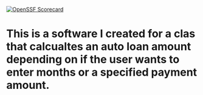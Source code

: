 [![OpenSSF Scorecard](htt‌ps://api.securityscorecards.dev/projects/github.com/drakeaw/Auto-Loan-Calc/badge)](htt‌ps://securityscorecards.dev/viewer/?uri=github.com/drakeaw/Auto-Loan-Calc)

# This is a software I created for a clas that calcualtes an auto loan amount depending on if the user wants to enter months or a specified payment amount.
